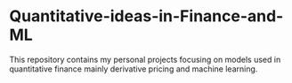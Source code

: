# Quantitative-ideas-in-Finance-and-ML
This repository contains my personal projects focusing on models used in quantitative finance mainly derivative pricing and machine learning.

